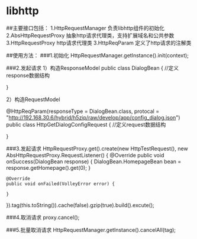# libhttp
##主要接口包括：
1.HttpRequestManager   负责libhttp组件的初始化
2.AbsHttpRequestProxy  抽象http请求代理类，支持扩展域名和公共参数
3.HttpRequestProxy     http请求代理类
3.HttpReqParam         定义了http请求的注解类

##使用方法：
###1.初始化
HttpRequestManager.getInstance().init(context);

###2.发起请求
1）构造ResponseModel
public class DialogBean {
   //定义response数据结构
    
}


2）构造RequestModel

@HttpReqParam(responseType = DialogBean.class, protocal = "http://192.168.30.6/hybrid/h5zip/raw/develop/app/config_dialog.json")
public class HttpGetDialogConfigRequest {
  //定义request数据结构	
	
}


###3.发起请求
HttpRequestProxy.get().create(new HttpTestRequest(), new AbsHttpRequestProxy.RequestListener<DialogBean>() {
    @Override
    public void onSuccess(DialogBean response) {
	DialogBean.HomepageBean bean = response.getHomepage().get(0);
    }

    @Override
    public void onFailed(VolleyError error) {

    }
}).tag(this.toString()).cache(false).gzip(true).build().excute();


###4.取消请求
proxy.cancel();



###5.批量取消请求
HttpRequestManager.getInstance().cancelAll(tag);